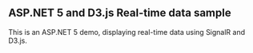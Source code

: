 ASP.NET 5 and D3.js Real-time data sample
-----------------------------------------

This is an ASP.NET 5 demo, displaying real-time data using SignalR and D3.js.
